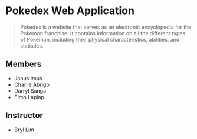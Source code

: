 # Pokedex Web Application

> Pokedex is a website that serves as an electronic encyclopedia for the Pokemon franchise. It contains information on all the different types of Pokemon, including their physical characteristics, abilities, and statistics.

## Members

- Janus Imus
- Charlie Abrigo
- Darryl Sanga
- Elmo Laplap

## Instructor

- Bryl Lim
